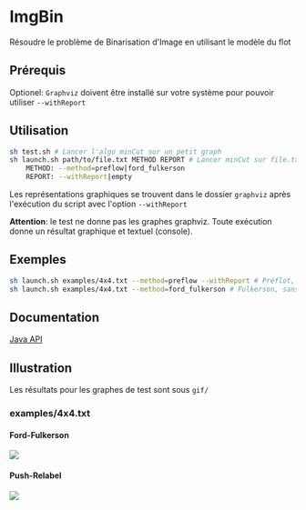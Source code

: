 # ImgBin
Résoudre le problème de Binarisation d'Image en utilisant le modèle du flot

## Prérequis
Optionel: ```Graphviz``` doivent être installé sur votre système pour pouvoir utiliser ```--withReport```

## Utilisation
```bash
sh test.sh # Lancer l'algo minCut sur un petit graph
sh launch.sh path/to/file.txt METHOD REPORT # Lancer minCut sur file.txt
    METHOD: --method=preflow|ford_fulkerson
    REPORT: --withReport|empty
```

Les représentations graphiques se trouvent dans le dossier ```graphviz``` après l'exécution du script avec l'option ```--withReport```

**Attention**: le test ne donne pas les graphes graphviz. Toute exécution donne un résultat graphique et textuel (console).

## Exemples

```bash
sh launch.sh examples/4x4.txt --method=preflow --withReport # Préflot, sans graphviz
sh launch.sh examples/4x4.txt --method=ford_fulkerson # Fulkerson, sans graphviz
```

## Documentation
[Java API](https://mhoangvslev.github.io/ImgBin/)

## Illustration

Les résultats pour les graphes de test sont sous ```gif/```

### examples/4x4.txt
#### Ford-Fulkerson
![](gif/ford_fulkerson.gif)

#### Push-Relabel
![](gif/push_relabel.gif)

